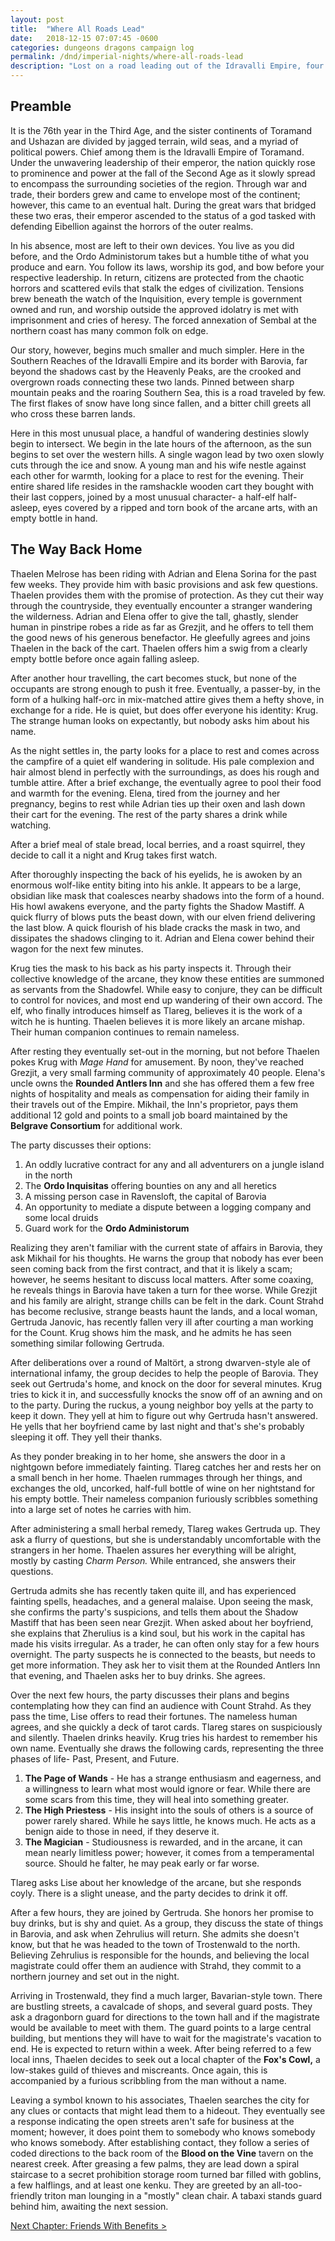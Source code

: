 ```yaml
---
layout: post
title:  "Where All Roads Lead"
date:   2018-12-15 07:07:45 -0600
categories: dungeons dragons campaign log
permalink: /dnd/imperial-nights/where-all-roads-lead
description: "Lost on a road leading out of the Idravalli Empire, four unusual souls begin their journey together"
---
```


## Preamble

It is the 76th year in the Third Age, and the sister continents of Toramand and Ushazan are divided by jagged terrain, wild seas, and a myriad of political powers.
Chief among them is the Idravalli Empire of Toramand.
Under the unwavering leadership of their emperor, the nation quickly rose to prominence and power at the fall of the Second Age as it slowly spread to encompass the surrounding societies of the region.
Through war and trade, their borders grew and came to envelope most of the continent; however, this came to an eventual halt.
During the great wars that bridged these two eras, their emperor ascended to the status of a god tasked with defending Eibellion against the horrors of the outer realms.

In his absence, most are left to their own devices.
You live as you did before, and the Ordo Administorum takes but a humble tithe of what you produce and earn.
You follow its laws, worship its god, and bow before your respective leadership.
In return, citizens are protected from the chaotic horrors and scattered evils that stalk the edges of civilization.
Tensions brew beneath the watch of the Inquisition, every temple is government owned and run, and worship outside the approved idolatry is met with imprisonment and cries of heresy.
The forced annexation of Sembal at the northern coast has many common folk on edge.

Our story, however, begins much smaller and much simpler.
Here in the Southern Reaches of the Idravalli Empire and its border with Barovia, far beyond the shadows cast by the Heavenly Peaks, are the crooked and overgrown roads connecting these two lands.
Pinned between sharp mountain peaks and the roaring Southern Sea, this is a road traveled by few.
The first flakes of snow have long since fallen, and a bitter chill greets all who cross these barren lands.

Here in this most unusual place, a handful of wandering destinies slowly begin to intersect.
We begin in the late hours of the afternoon, as the sun begins to set over the western hills.
A single wagon lead by two oxen slowly cuts through the ice and snow.
A young man and his wife nestle against each other for warmth, looking for a place to rest for the evening.
Their entire shared life resides in the ramshackle wooden cart they bought with their last coppers, joined by a most unusual character- a half-elf half-asleep, eyes covered by a ripped and torn book of the arcane arts, with an empty bottle in hand.

## The Way Back Home

Thaelen Melrose has been riding with Adrian and Elena Sorina for the past few weeks.
They provide him with basic provisions and ask few questions. Thaelen provides them with the promise of protection.
As they cut their way through the countryside, they eventually encounter a stranger wandering the wilderness.
Adrian and Elena offer to give the tall, ghastly, slender human in pinstripe robes a ride as far as Grezjit, and he offers to tell them the good news of his generous benefactor.
He gleefully agrees and joins Thaelen in the back of the cart.
Thaelen offers him a swig from a clearly empty bottle before once again falling asleep.

After another hour travelling, the cart becomes stuck, but none of the occupants are strong enough to push it free.
Eventually, a passer-by, in the form of a hulking half-orc in mix-matched attire gives them a hefty shove, in exchange for a ride.
He is quiet, but does offer everyone his identity: Krug.
The strange human looks on expectantly, but nobody asks him about his name.

As the night settles in, the party looks for a place to rest and comes across the campfire of a quiet elf wandering in solitude.
His pale complexion and hair almost blend in perfectly with the surroundings, as does his rough and tumble attire.
After a brief exchange, the eventually agree to pool their food and warmth for the evening.
Elena, tired from the journey and her pregnancy, begins to rest while Adrian ties up their oxen and lash down their cart for the evening.
The rest of the party shares a drink while watching.

After a brief meal of stale bread, local berries, and a roast squirrel, they decide to call it a night and Krug takes first watch.

After thoroughly inspecting the back of his eyelids, he is awoken by an enormous wolf-like entity biting into his ankle.
It appears to be a large, obsidian like mask that coalesces nearby shadows into the form of a hound.
His howl awakens everyone, and the party fights the Shadow Mastiff.
A quick flurry of blows puts the beast down, with our elven friend delivering the last blow.
A quick flourish of his blade cracks the mask in two, and dissipates the shadows clinging to it.
Adrian and Elena cower behind their wagon for the next few minutes.

Krug ties the mask to his back as his party inspects it.
Through their collective knowledge of the arcane, they know these entities are summoned as servants from the Shadowfel.
While easy to conjure, they can be difficult to control for novices, and most end up wandering of their own accord.
The elf, who finally introduces himself as Tlareg, believes it is the work of a witch he is hunting.
Thaelen believes it is more likely an arcane mishap.
Their human companion continues to remain nameless.

After resting they eventually set-out in the morning, but not before Thaelen pokes Krug with *Mage Hand* for amusement.
By noon, they've reached Grezjit, a very small farming community of approximately 40 people.
Elena's uncle owns the **Rounded Antlers Inn** and she has offered them a few free nights of hospitality and meals as compensation for aiding their family in their travels out of the Empire.
Mikhail, the Inn's proprietor, pays them additional 12 gold and points to a small job board maintained by the **Belgrave Consortium** for additional work.

The party discusses their options:
1. An oddly lucrative contract for any and all adventurers on a jungle island in the north
2. The **Ordo Inquisitas** offering bounties on any and all heretics
3. A missing person case in Ravensloft, the capital of Barovia
4. An opportunity to mediate a dispute between a logging company and some local druids
5. Guard work for the **Ordo Administorum**

Realizing they aren't familiar with the current state of affairs in Barovia, they ask Mikhail for his thoughts.
He warns the group that nobody has ever been seen coming back from the first contract, and that it is likely a scam; however, he seems hesitant to discuss local matters.
After some coaxing, he reveals things in Barovia have taken a turn for thee worse.
While Grezjit and his family are alright, strange chills can be felt in the dark.
Count Strahd has become reclusive, strange beasts haunt the lands, and a local woman, Gertruda Janovic, has recently fallen very ill after courting a man working for the Count.
Krug shows him the mask, and he admits he has seen something similar following Gertruda.

After deliberations over a round of Maltört, a strong dwarven-style ale of international infamy, the group decides to help the people of Barovia.
They seek out Gertruda's home, and knock on the door for several minutes.
Krug tries to kick it in, and successfully knocks the snow off of an awning and on to the party.
During the ruckus, a young neighbor boy yells at the party to keep it down.
They yell at him to figure out why Gertruda hasn't answered.
He yells that her boyfriend came by last night and that's she's probably sleeping it off.
They yell their thanks.

As they ponder breaking in to her home, she answers the door in a nightgown before immediately fainting.
Tlareg catches her and rests her on a small bench in her home.
Thaelen rummages through her things, and exchanges the old, uncorked, half-full bottle of wine on her nightstand for his empty bottle.
Their nameless companion furiously scribbles something into a large set of notes he carries with him.

After administering a small herbal remedy, Tlareg wakes Gertruda up.
They ask a flurry of questions, but she is understandably uncomfortable with the strangers in her home.
Thaelen assures her everything will be alright, mostly by casting *Charm Person.*
While entranced, she answers their questions.

Gertruda admits she has recently taken quite ill, and has experienced fainting spells, headaches, and a general malaise.
Upon seeing the mask, she confirms the party's suspicions, and tells them about the Shadow Mastiff that has been seen near Grezjit.
When asked about her boyfriend, she explains that Zherulius is a kind soul, but his work in the capital has made his visits irregular.
As a trader, he can often only stay for a few hours overnight.
The party suspects he is connected to the beasts, but needs to get more information.
They ask her to visit them at the Rounded Antlers Inn that evening, and Thaelen asks her to buy drinks. She agrees.

Over the next few hours, the party discusses their plans and begins contemplating how they can find an audience with Count Strahd.
As they pass the time, Lise offers to read their fortunes.
The nameless human agrees, and she quickly a deck of tarot cards.
Tlareg stares on suspiciously and silently.
Thaelen drinks heavily.
Krug tries his hardest to remember his own name.
Eventually she draws the following cards, representing the three phases of life- Past, Present, and Future.
1. **The Page of Wands** - He has a strange enthusiasm and eagerness, and a willingness to learn what most would ignore or fear. While there are some scars from this time, they will heal into something greater.
2. **The High Priestess** - His insight into the souls of others is a source of power rarely shared. While he says little, he knows much. He acts as a benign aide to those in need, if they deserve it.
3. **The Magician** - Studiousness is rewarded, and in the arcane, it can mean nearly limitless power; however, it comes from a temperamental source. Should he falter, he may peak early or far worse.

Tlareg asks Lise about her knowledge of the arcane, but she responds coyly.
There is a slight unease, and the party decides to drink it off.

After a few hours, they are joined by Gertruda.
She honors her promise to buy drinks, but is shy and quiet.
As a group, they discuss the state of things in Barovia, and ask when Zehrulius will return.
She admits she doesn't know, but that he was headed to the town of Trostenwald to the north.
Believing Zehrulius is responsible for the hounds, and believing the local magistrate could offer them an audience with Strahd, they commit to a northern journey and set out in the night.

Arriving in Trostenwald, they find a much larger, Bavarian-style town.
There are bustling streets, a cavalcade of shops, and several guard posts.
They ask a dragonborn guard for directions to the town hall and if the magistrate would be available to meet with them.
The guard points to a large central building, but mentions they will have to wait for the magistrate's vacation to end.
He is expected to return within a week.
After being referred to a few local inns, Thaelen decides to seek out a local chapter of the **Fox's Cowl,** a low-stakes guild of thieves and miscreants.
Once again, this is accompanied by a furious scribbling from the man without a name.

Leaving a symbol known to his associates, Thaelen searches the city for any clues or contacts that might lead them to a hideout.
They eventually see a response indicating the open streets aren't safe for business at the moment; however, it does point them to somebody who knows somebody who knows somebody.
After establishing contact, they follow a series of coded directions to the back room of the **Blood on the Vine** tavern on the nearest creek.
After greasing a few palms, they are lead down a spiral staircase to a secret prohibition storage room turned bar filled with goblins, a few halflings, and at least one kenku.
They are greeted by an all-too-friendly triton man lounging in a "mostly" clean chair.
A tabaxi stands guard behind him, awaiting the next session.

[Next Chapter: Friends With Benefits >](https://nnichols.github.io/dnd/imperial-nights/friends-with-benefits)
